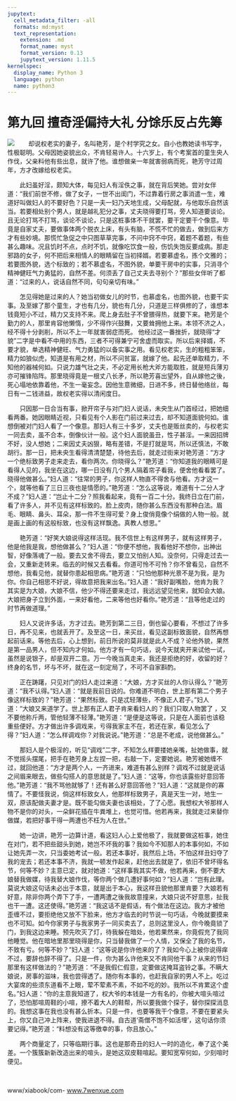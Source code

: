 ```yaml
---
jupytext:
  cell_metadata_filter: -all
  formats: md:myst
  text_representation:
    extension: .md
    format_name: myst
    format_version: 0.13
    jupytext_version: 1.11.5
kernelspec:
  display_name: Python 3
  language: python
  name: python3
---
```

# 第九回 擅奇淫偏持大礼 分馀乐反占先筹

![](image/cover.jpg)
　　却说权老实的妻子，名叫艳芳，是个村学究之女。自小也教她读书写字，性极聪明。父母因她姿貌出众，不肯轻易许人。十六岁上，有个考案首的童生央人作伐，父亲料他有些出息，就许了他。谁想做亲一年就害弱病而死，艳芳守过周年，方才改嫁给权老实。

　　此妇虽好淫，颇知大体，每见妇人有淫佚之事，就在背后笑她。尝对女伴道：“我们前世不修，做了女子，一世不出闺门，不过靠着行房之事消遣一生，难道好叫做妇人的不要好色？只是一夫一妇乃天地生成，父母配就，与他取乐自然该当。若要相处别个男人，就是越礼犯分之事，丈夫晓得要打骂，旁人知道要谈论。且无论打骂不打骂，谈论不谈论，只是这桩事体不干就罢，要干定要干个像意。毕竟是自家丈夫，要做事体两个脱衣上床，有头有脑，不慌不忙的做去，做到后来方才有些妙境。那慌忙急促之中只图草草完事，不问中窍不中窍，着题不着题，有些甚么趣味。况且饥时不点，点时不饥，就像吃饮食一般，伤饥失饱反要成病。那走邪路的女子，何不把后来相情人的眼睛留在当初择婿。若要慕虚名，拣个文雅的；若要图外貌，选个标致的；若不慕虚名，不图外貌，单要干房中的实事，只消寻个精神健旺气力勇猛的，自然不差。何须丢了自己丈夫去寻别个？”那些女伴听了都道：“过来的人，说话自然不同，句句亲切有味。”

　　怎见得她是过来的人？她当初做女儿的时节，也慕虚名，也图外貌，也要干实事。及至嫁了那个童生，才也有几分，貌也有几分，只道是三样俱修的了，谁想本钱竟短小不过，精力又支持不来。爬上身去肚子不曾猥得热，就要下来。艳芳是个勤力的人，那里肯容他懒惰，少不得作兴鼓舞，又要耸拥他上来。本领不济之人，经不得十分剥削，所以不上一年就害弱症而死。 他经过这一番挫折，就晓得“才貌”二字是中看不中用的东西，三者不可得兼宁可舍虚而取实。所以后来择婿，不要才貌，单选精神健旺、气力勇猛的以备实事之用。看见权老实，生的粗粗笨笨，精力如狼似虎，知道是有用之材，所以不问贫富，就嫁了他。起先还单取精力，不知他的器械何如。只说力雄气壮之夫，不必定用长枪大斧方能取胜，就是短兵薄刃亦可摧锋陷阵。那里晓得竟是一根丈八长矛，所以艳芳喜出望外，自从嫁他之後，死心塌地依靠着他，不生一毫妄念。因他生意微细，日进不多，终日替他络丝，每日有一二钱进益，故权老实得以清闲度日。

　　只因那一日合当有事，掀开帘子与对门妇人说话，未央生从门首经过，把她细看两番。她因眼睛近视，只看见有个人影在门前过来过去，却不知道面貌何如。谁想倒被对门妇人看了一个像意。那妇人有三十多岁，丈夫也是贩丝卖的，与权老实一同去卖，虽不合本，倒像伙计一般。这个妇人面貌虽丑，性子甚淫。一来因招牌不好，没人想她；二来因丈夫凶狠，略有差错，不是打就是骂，所以还慎法，不敢胡行。那一日，把未央生看得清清楚楚，待他去后，就走过街来对艳芳道：“方才一个绝标致男子走来走去，看你两次。你晓得么？”艳芳道：“你知道我的眼睛可是看得人见的，我坐在这边，哪一日没有几个男人隔着帘子看我，便舍他看看罢了。晓得他做甚么。”妇人道：“往常的男子，你这样人物直不得舍与他看。方才这一个，就等他看了三日三夜也是情愿的。”艳芳道：“怎么这等说，难道有十二分人才不成？”妇人道：“岂止十二分？照我看起来，竟有一百二十分。我终日立在门前，看了许多人，并不见有这样标致的。脸上皮肉，随你甚么东西没有那种白法。眉毛、眼睛、鼻头、耳朵，那一件不生得可爱？身上俊俏竟像个绢做的人物一般。就是画上画的有这般标致，也没有这样飘逸。真教人想思。”

　　艳芳道：“好笑大娘说得这样活现。我不信世上有这样男子，就有这样男子，他是他我是我，想他做甚么？”妇人道：“你便不想他，我看他好不想你，出神出智，好像落魂了一般。要去又舍不得去，要立又怕别人知。没奈何，只得走过去一会，又重新走转来。临去的时候又去看看。你道可怜不可怜？你不曾看见，自然不想他，我看见他，就替你患起相思病。”艳芳道：“只怕他那种光景不是为我，是为你。你自己相思不好说，得故意把我来出名。”妇人道：“我好副嘴脸，他肯为我？其实是为大娘，大娘不信，他少不得还要来走过，我远远望见他来，就知会大娘。大娘把身子立到外面，一来好看他，二来等他也好看你。”艳芳道：“且等他走过的时节再做道理。”

　　妇人又说许多话，方才过去。艳芳到第二三日，倒也留心要看，不想过了许多日，再不见来，也就丢开了。及至这一日，来买丝，看见这副标致面貌，自然再想起前话来。等他去后，心上想到，前日所说的莫非就是此人不成？论他外貌，果然是第一品男人，但不知内才何如。他方才有一句巧话，说今天就夹开来试他一试，虽然是说银子，却是双开二意。万一今晚当真走来，我还是拒绝的好，收留的好？终身的名节，坏与不坏，就在这一刻定局了，不可不自家斟酌。

　　正在踌躇，只见对门的妇人走过来道：“大娘，方才买丝的人你认得么？”艳芳道：“我不认得。”妇人道：“就是我前日说的。你难道不明白，世上那有第二个男子像这样标致的？”艳芳道：“果然标致。只是忒轻薄些，不像正人君子。”妇人道：“大娘又来道学了。世上那有正人君子肯来看妇人的？我们只取人物罢了 ，又不要他称斤两，管他轻薄不轻薄。”艳芳道：“是便是这等说，只是在人面前也该稳重些便好。方才做出许多调戏来，亏得我家主不在，若还在家，看见怎么了得？”妇人道：“怎么样调戏你？对我说说。”艳芳道：“总是不老成，说他做甚么。”

　　那妇人是个极淫的，听见“调戏”二字，不知怎么样要搂她亲嘴，扯她做事，就不觉摇头摆尾，把手在艳芳身上左捏一把，右敲一下，定要她说。艳芳被她缠不过，就回他道：“方才是两个人，一齐进来，难道有甚么别样？调戏不过就是说话之间眉来眼去，做些勾搭人的意思就是了。”妇人道：“这等，你也该露些好意回答他。”艳芳道：“我不骂他就够了！还有甚么好意回答他？”妇人道：“这就是你的寡情了。不要怪我说，倘这样标致女人，他那样标致男子，真是天生一对，地生一双，原该配做夫妻才是。既不能勾做夫妻也该相处，了了心愿。我想权大爷那样人物不是你的对头，一朵鲜花插在牛粪堆上，也觉可惜。他若再来，我就走过来替你做媒，若把好事干得一两遭也不枉为人在世。”

　　她一边讲，艳芳一边算计道，看这妇人心上爱他极了，我就要做这桩事，她住在对门，若不把些甜头到她，她岂不坏我的事？我如今不知那人的本事何如，不如让她先弄一次，只当委她考试一般。若还本事好，我然后上场，不怕这样丑妇夺了我的宠去；若还本事不济，我就一顿发作起来，赶他出去就是了，依旧不曾坏得名节，何等不妙？主意已定，就对她道：“这样事我其实不做，他若再来，倒不要大娘替我做媒，待我替大娘作伐，等你两个做几遭好事何如？”妇人道：“岂有此理。莫说大娘这句话未必出于本意，就是出于本心，我这样丑貌他那里肯要？大娘若有好意，除非你两个弄下了手，一遭两遭之後我故意撞来，大娘只说不好意思，扯我也干一遭。这还使得。”艳芳道：“我这话不是假话，有个做法在这边。我方才被他歪缠不过，要拒绝他又放不下脸来，他方才临去的时节说一句巧话，今晚就要摸来也不可知。如今你家男子与我家男子一同买卖去了，总则这里没人，你今晚竟锁了门，到我这边来睡。预先吹灭了灯，待我躲在暗处，他若果然来，你竟假充了我同他睡觉。他在暗地里那里晓得是你，只当替我做了一个人情，又保全了我的名节，不致有亏。何等不妙？”妇人道：“这等说是你许他来的了？我如今心上被你说得痒不过，要辞也辞不得了。只是一件，你为甚么许他来又不肯同他干事？从来的节妇那里有这样做法的？”艳芳道：“不是我假仁假意，定要做这掩耳盗铃之事。不瞒大娘说，房事的滋味，我也尝得透了。随你有本事的，也赶我自家的男人不上。吃过大宴席的些须东道看不上眼，荤不荤素不素，不如不吃的妙。我所以不肯累这个虚名。”妇人道：“你的主意我知道了，权大爷的本钱是一方有名的，你被大喧头喧过了，恐怕那喧周鞋的小喧，撩不着大人的鞋帮，所以要我做个探子，替你探探消息的。我想这事在我也没有甚么折本。只是一件，也要等我干个像意，不要在要紧头上，你又自己冲上阵来，使我进退不得。自古道‘斋僧不饱不如活埋’，这句话你须要记得。”艳芳道：“料想没有这等徼幸的事，你且放心。”

　　两个商量定了，只等临期行事。这也是那奇丑的妇人一时的造化，奉了这个美差。一个簇簇新新改造出来的喧头，是她这双皮鞋喧起。要知宽窄何如，少刻喧时便见。

　　

www/xiabook/com-  www.7wenxue.com

